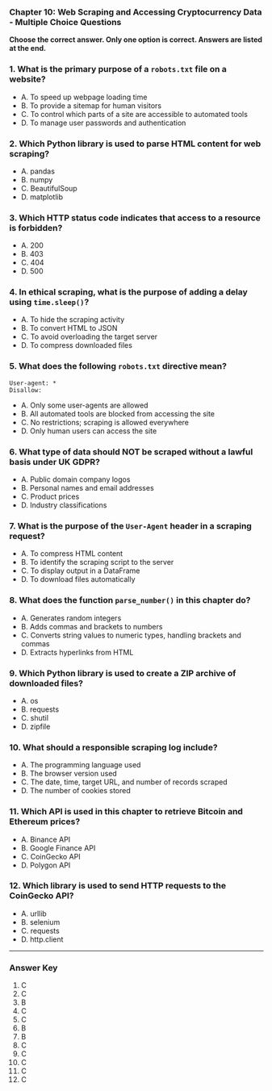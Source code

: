 
### Chapter 10: Web Scraping and Accessing Cryptocurrency Data - Multiple Choice Questions

**Choose the correct answer. Only one option is correct. Answers are listed at the end.**

### 1. What is the primary purpose of a `robots.txt` file on a website?
- A. To speed up webpage loading time  
- B. To provide a sitemap for human visitors  
- C. To control which parts of a site are accessible to automated tools  
- D. To manage user passwords and authentication  

### 2. Which Python library is used to parse HTML content for web scraping?
- A. pandas  
- B. numpy  
- C. BeautifulSoup  
- D. matplotlib  

### 3. Which HTTP status code indicates that access to a resource is forbidden?
- A. 200  
- B. 403  
- C. 404  
- D. 500  

### 4. In ethical scraping, what is the purpose of adding a delay using `time.sleep()`?
- A. To hide the scraping activity  
- B. To convert HTML to JSON  
- C. To avoid overloading the target server  
- D. To compress downloaded files  

### 5. What does the following `robots.txt` directive mean?  

```
User-agent: *
Disallow:
```

- A. Only some user-agents are allowed  
- B. All automated tools are blocked from accessing the site  
- C. No restrictions; scraping is allowed everywhere  
- D. Only human users can access the site  

### 6. What type of data should NOT be scraped without a lawful basis under UK GDPR?
- A. Public domain company logos  
- B. Personal names and email addresses  
- C. Product prices  
- D. Industry classifications  

### 7. What is the purpose of the `User-Agent` header in a scraping request?
- A. To compress HTML content  
- B. To identify the scraping script to the server  
- C. To display output in a DataFrame  
- D. To download files automatically  

### 8. What does the function `parse_number()` in this chapter do?
- A. Generates random integers  
- B. Adds commas and brackets to numbers  
- C. Converts string values to numeric types, handling brackets and commas  
- D. Extracts hyperlinks from HTML  

### 9. Which Python library is used to create a ZIP archive of downloaded files?
- A. os  
- B. requests  
- C. shutil  
- D. zipfile  

### 10. What should a responsible scraping log include?
- A. The programming language used  
- B. The browser version used  
- C. The date, time, target URL, and number of records scraped  
- D. The number of cookies stored

### 11. Which API is used in this chapter to retrieve Bitcoin and Ethereum prices?
- A. Binance API  
- B. Google Finance API  
- C. CoinGecko API  
- D. Polygon API

### 12. Which library is used to send HTTP requests to the CoinGecko API?
- A. urllib  
- B. selenium  
- C. requests  
- D. http.client  

---

### **Answer Key**
1. C  
2. C  
3. B  
4. C  
5. C  
6. B  
7. B  
8. C  
9. C  
10. C
11. C
12. C
